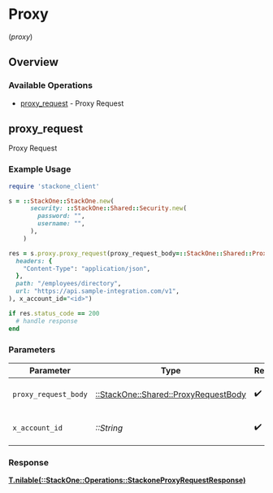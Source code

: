 # Proxy
(*proxy*)

## Overview

### Available Operations

* [proxy_request](#proxy_request) - Proxy Request

## proxy_request

Proxy Request

### Example Usage

```ruby
require 'stackone_client'

s = ::StackOne::StackOne.new(
      security: ::StackOne::Shared::Security.new(
        password: "",
        username: "",
      ),
    )

res = s.proxy.proxy_request(proxy_request_body=::StackOne::Shared::ProxyRequestBody.new(
  headers: {
    "Content-Type": "application/json",
  },
  path: "/employees/directory",
  url: "https://api.sample-integration.com/v1",
), x_account_id="<id>")

if res.status_code == 200
  # handle response
end

```

### Parameters

| Parameter                                                                       | Type                                                                            | Required                                                                        | Description                                                                     |
| ------------------------------------------------------------------------------- | ------------------------------------------------------------------------------- | ------------------------------------------------------------------------------- | ------------------------------------------------------------------------------- |
| `proxy_request_body`                                                            | [::StackOne::Shared::ProxyRequestBody](../../models/shared/proxyrequestbody.md) | :heavy_check_mark:                                                              | The request body                                                                |
| `x_account_id`                                                                  | *::String*                                                                      | :heavy_check_mark:                                                              | The account identifier                                                          |

### Response

**[T.nilable(::StackOne::Operations::StackoneProxyRequestResponse)](../../models/operations/stackoneproxyrequestresponse.md)**


